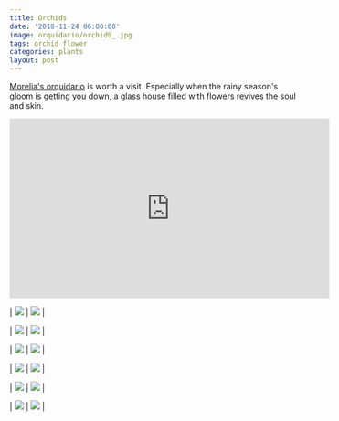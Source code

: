 ```yaml
---
title: Orchids
date: '2018-11-24 06:00:00'
image: orquidario/orchid9_.jpg
tags: orchid flower
categories: plants
layout: post
---
```


[Morelia's orquidario](http://ceconexpo.com/orquidario/) is worth a visit. Especially when the rainy season's gloom is getting you down, a glass house filled with flowers revives the soul and skin.

<iframe width="560" height="315" src="https://www.youtube-nocookie.com/embed/mgtJLTbJc9U" frameborder="0" allow="accelerometer; autoplay; encrypted-media; gyroscope; picture-in-picture" allowfullscreen></iframe>

| [![](/images/orquidario/orchid2_.jpg)](/images/orquidario/orchid2.jpg) | [![](/images/orquidario/orchid6_.jpg)](/images/orquidario/orchid6.jpg) |

| [![](/images/orquidario/orchid7_.jpg)](/images/orquidario/orchid7.jpg) | [![](/images/orquidario/orchid8_.jpg)](/images/orquidario/orchid8.jpg) |


| [![](/images/orquidario/orchid11_.jpg)](/images/orquidario/orchid11.jpg) | [![](/images/orquidario/orchid12_.jpg)](/images/orquidario/orchid12.jpg) |


| [![](/images/orquidario/orchid13_.jpg)](/images/orquidario/orchid13.jpg) | [![](/images/orquidario/orchid14_.jpg)](/images/orquidario/orchid14.jpg) |


| [![](/images/orquidario/orchid15_.jpg)](/images/orquidario/orchid15.jpg) | [![](/images/orquidario/orchid16_.jpg)](/images/orquidario/orchid16.jpg) |


| [![](/images/orquidario/orchid3_.jpg)](/images/orquidario/orchid3.jpg) | [![](/images/orquidario/orchid5_.jpg)](/images/orquidario/orchid5.jpg) |